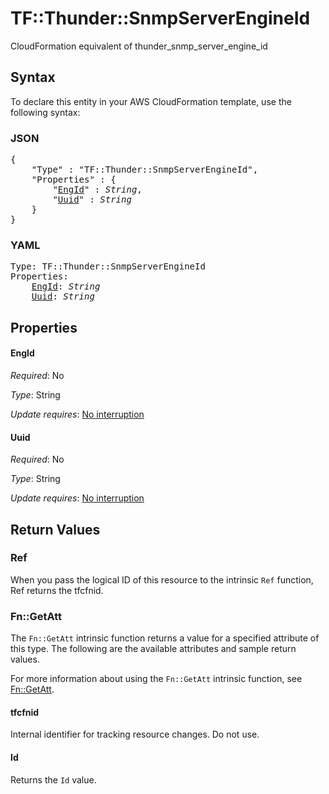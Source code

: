 # TF::Thunder::SnmpServerEngineId

CloudFormation equivalent of thunder_snmp_server_engine_id

## Syntax

To declare this entity in your AWS CloudFormation template, use the following syntax:

### JSON

<pre>
{
    "Type" : "TF::Thunder::SnmpServerEngineId",
    "Properties" : {
        "<a href="#engid" title="EngId">EngId</a>" : <i>String</i>,
        "<a href="#uuid" title="Uuid">Uuid</a>" : <i>String</i>
    }
}
</pre>

### YAML

<pre>
Type: TF::Thunder::SnmpServerEngineId
Properties:
    <a href="#engid" title="EngId">EngId</a>: <i>String</i>
    <a href="#uuid" title="Uuid">Uuid</a>: <i>String</i>
</pre>

## Properties

#### EngId

_Required_: No

_Type_: String

_Update requires_: [No interruption](https://docs.aws.amazon.com/AWSCloudFormation/latest/UserGuide/using-cfn-updating-stacks-update-behaviors.html#update-no-interrupt)

#### Uuid

_Required_: No

_Type_: String

_Update requires_: [No interruption](https://docs.aws.amazon.com/AWSCloudFormation/latest/UserGuide/using-cfn-updating-stacks-update-behaviors.html#update-no-interrupt)

## Return Values

### Ref

When you pass the logical ID of this resource to the intrinsic `Ref` function, Ref returns the tfcfnid.

### Fn::GetAtt

The `Fn::GetAtt` intrinsic function returns a value for a specified attribute of this type. The following are the available attributes and sample return values.

For more information about using the `Fn::GetAtt` intrinsic function, see [Fn::GetAtt](https://docs.aws.amazon.com/AWSCloudFormation/latest/UserGuide/intrinsic-function-reference-getatt.html).

#### tfcfnid

Internal identifier for tracking resource changes. Do not use.

#### Id

Returns the <code>Id</code> value.

